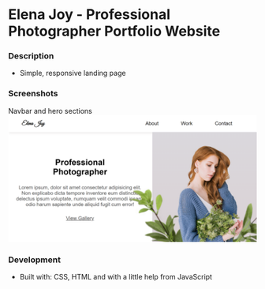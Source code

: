 # Elena Joy - Professional Photographer Portfolio Website

### Description

* Simple, responsive landing page

### Screenshots

Navbar and hero sections
![Elena Joy](/img/elena-joy-screenshot.png)

### Development

* Built with: CSS, HTML and with a little help from JavaScript